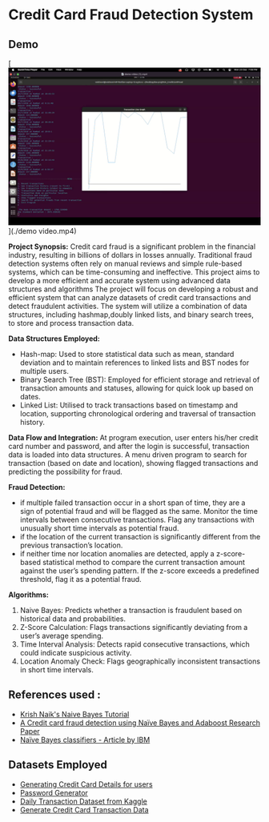 # **Credit Card Fraud Detection System**

## Demo

[![Watch the Demo](./thumbnail.png)](./demo video.mp4)


**Project Synopsis:** Credit card fraud is a significant problem in the financial industry, resulting in billions of dollars in losses annually. Traditional fraud detection systems often rely on manual reviews and simple rule-based systems, which can be time-consuming and ineffective. This project aims to develop a more efficient and accurate system using advanced data structures and algorithms
The project will focus on developing a robust and efficient system that can analyze datasets of credit card transactions and detect fraudulent activities. The system will utilize a combination of data structures, including hashmap,doubly linked lists, and binary search trees, to store and process transaction data.

**Data Structures Employed:**
- Hash-map: Used to store statistical data such as mean, standard deviation and to maintain references to linked lists and BST nodes for multiple users.
- Binary Search Tree (BST): Employed for efficient storage and retrieval of transaction amounts and statuses, allowing for quick look up based on dates.
- Linked List: Utilised to track transactions based on timestamp and location, supporting chronological ordering and traversal of transaction history.

**Data Flow and Integration:**
At program execution, user enters his/her credit card number and password, and after the login is successful, transaction data is loaded into data structures. 
A menu driven program to search for transaction (based on date and location), showing flagged transactions and predicting the possibility for fraud.

**Fraud Detection:**
- if multiple failed transaction occur in a short span of time, they are a sign of potential fraud and will be flagged as the same.
Monitor the time intervals between consecutive transactions. Flag any transactions with unusually short time intervals as potential fraud.
- if the location of the current transaction is significantly different from the previous transaction’s location.
- if neither time nor location anomalies are detected, apply a z-score-based statistical method to compare the current transaction amount against the user’s spending pattern. If the z-score exceeds a predefined threshold, flag it as a potential fraud.

**Algorithms:**
1. Naive Bayes: Predicts whether a transaction is fraudulent based on historical data and probabilities.
2. Z-Score Calculation: Flags transactions significantly deviating from a user’s average spending.
3. Time Interval Analysis: Detects rapid consecutive transactions, which could indicate suspicious activity.
4. Location Anomaly Check: Flags geographically inconsistent transactions in short time intervals.

## References used : 
* [Krish Naik's Naive Bayes Tutorial](https://www.youtube.com/watch?v=7zpEuCTcdKk&t=721s)
* [A Credit card fraud detection using Naïve Bayes and Adaboost Research Paper](https://www.ijser.org/researchpaper/A-Credit-card-fraud-detection-using-Naive-Bayes-and-Adaboost.pdf)
* [Naïve Bayes classifiers - Article by IBM](https://www.ibm.com/topics/naive-bayes)

## Datasets Employed
* [Generating Credit Card Details for users](https://www.akto.io/tools/credit-card-generator)
* [Password Generator](https://www.akto.io/tools/password-generator)
* [Daily Transaction Dataset from Kaggle](https://www.kaggle.com/datasets/prasad22/daily-transactions-dataset)
* [Generate Credit Card Transaction Data](https://github.com/namebrandon/Sparkov_Data_Generation)

